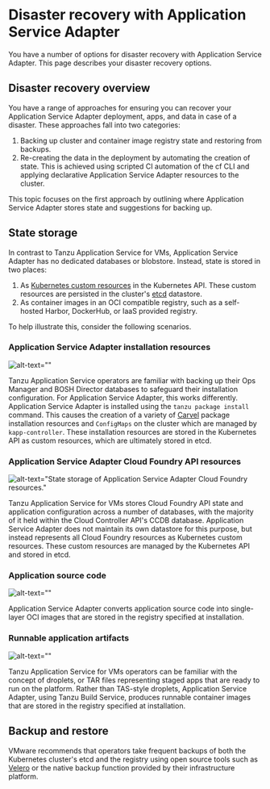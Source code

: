 # Disaster recovery with Application Service Adapter

You have a number of options for disaster recovery with Application Service
Adapter. This page describes your disaster recovery options.

## <a id="disaster-recovery-overview"></a>Disaster recovery overview

You have a range of approaches for ensuring you can recover your Application Service Adapter deployment, apps, and data in case of a disaster. These approaches fall into two categories:

1. Backing up cluster and container image registry state and restoring from backups.
2. Re-creating the data in the deployment by automating the creation of state. This is achieved using scripted CI automation of the cf CLI and applying declarative Application Service Adapter resources to the cluster.

This topic focuses on the first approach by outlining where Application Service Adapter stores state and suggestions for backing up.

## <a id="state-storage"></a>State storage

In contrast to Tanzu Application Service for VMs, Application Service Adapter has no dedicated databases or blobstore. Instead, state is stored in two places:

1. As [Kubernetes custom resources](https://kubernetes.io/docs/concepts/extend-kubernetes/api-extension/custom-resources/) in the Kubernetes API. These custom resources are persisted in the cluster's [etcd](https://etcd.io/) datastore.
2. As container images in an OCI compatible registry, such as a self-hosted Harbor, DockerHub, or IaaS provided registry.

To help illustrate this, consider the following scenarios.

### Application Service Adapter installation resources

![alt-text=""](images/tas-adapter-install-state-storage.png)

Tanzu Application Service operators are familiar with backing up their Ops Manager and BOSH Director databases to safeguard their installation configuration. For Application Service Adapter, this works differently. Application Service Adapter is installed using the `tanzu package install` command. This causes the creation of a variety of [Carvel](https://carvel.dev/) package installation resources and `ConfigMaps` on the cluster which are managed by `kapp-controller`. These installation resources are stored in the Kubernetes API as custom resources, which are ultimately stored in etcd.

### Application Service Adapter Cloud Foundry API resources

![alt-text="State storage of Application Service Adapter Cloud Foundry resources."](images/tas-adapter-cf-resource-state-storage.png)

Tanzu Application Service for VMs stores Cloud Foundry API state and application configuration across a number of databases, with the majority of it held within the Cloud Controller API's CCDB database. Application Service Adapter does not maintain its own datastore for this purpose, but instead represents all Cloud Foundry resources as Kubernetes custom resources. These custom resources are managed by the Kubernetes API and stored in etcd.

### Application source code

![alt-text=""](images/tas-adapter-app-source-state-storage.png)

Application Service Adapter converts application source code into single-layer OCI images that are stored in the registry specified at installation.

### Runnable application artifacts

![alt-text=""](images/tas-adapter-staged-app-state-storage.png)

Tanzu Application Service for VMs operators can be familiar with the concept of droplets, or TAR files representing staged apps that are ready to run on the platform. Rather than TAS-style droplets, Application Service Adapter, using Tanzu Build Service, produces runnable container images that are stored in the registry specified at installation.

## <a id="backing-up-cluster-state"></a>Backup and restore

VMware recommends that operators take frequent backups of both the Kubernetes cluster's etcd and the registry using open source tools such as [Velero](https://velero.io/) or the native backup function provided by their infrastructure platform.
